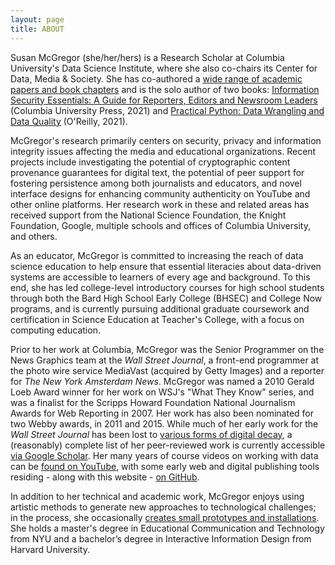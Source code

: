 ```yaml
---
layout: page
title: ABOUT
---
```


Susan McGregor (she/her/hers) is a Research Scholar at Columbia University's Data Science Institute, where she also co-chairs its Center for Data, Media & Society. She has co-authored a [wide range of academic papers and book chapters](https://scholar.google.com/citations?hl=en&user=B8eR9FIAAAAJ&view_op=list_works&sortby=pubdate) and is the solo author of two books: [Information Security Essentials: A Guide for Reporters, Editors and Newsroom Leaders](https://cup.columbia.edu/book/information-security-essentials/9780231192330) (Columbia University Press, 2021) and [Practical Python: Data Wrangling and Data Quality](https://www.oreilly.com/library/view/practical-python-data/9781492091493/) (O'Reilly, 2021). 

McGregor's research primarily centers on security, privacy and information integrity issues affecting the media and educational organizations. Recent projects include investigating the potential of cryptographic content provenance guarantees for digital text, the potential of peer support for fostering persistence among both journalists and educators, and novel interface designs for enhancing community authenticity on YouTube and other online platforms.  Her research work in these and related areas has received support from the National Science Foundation, the Knight Foundation, Google, multiple schools and offices of Columbia University, and others.

As an educator, McGregor is committed to increasing the reach of data science education to help ensure that essential literacies about data-driven systems are accessible to learners of every age and background. To this end, she has led college-level introductory courses for high school students through both the Bard High School Early College (BHSEC) and College Now programs, and is currently pursuing additional graduate coursework and certification in Science Education at Teacher's College, with a focus on computing education.

Prior to her work at Columbia, McGregor was the Senior Programmer on the News Graphics team at the *Wall Street Journal*, a front-end programmer at the photo wire service MediaVast (acquired by Getty Images) and a reporter for *The New York Amsterdam News*. McGregor was named a 2010 Gerald Loeb Award winner for her work on WSJ's "What They Know" series, and was a finalist for the Scripps Howard Foundation National Journalism Awards for Web Reporting in 2007. Her work has also been nominated for two Webby awards, in 2011 and 2015.  While much of her early work for the *Wall Street Journal* has been lost to [various forms of digital decay](https://www.theatlantic.com/technology/archive/2015/10/raiders-of-the-lost-web/409210/), a (reasonably) complete list of her peer-reviewed work is currently accessible [via Google Scholar](https://scholar.google.com/citations?user=B8eR9FIAAAAJ&hl=en). Her many years of course videos on working with data can be [found on YouTube](https://www.youtube.com/c/susanemcgdata), with some early web and digital publishing tools residing - along with this website - [on GitHub](https://github.com/susanemcg).
 
In addition to her technical and academic work, McGregor enjoys using artistic methods to generate new approaches to technological challenges; in the process, she occasionally [creates small prototypes and installations](https://susanemcgregor.com/research.html). She holds a master's degree in Educational Communication and Technology from NYU and a bachelor’s degree in Interactive Information Design from Harvard University.

